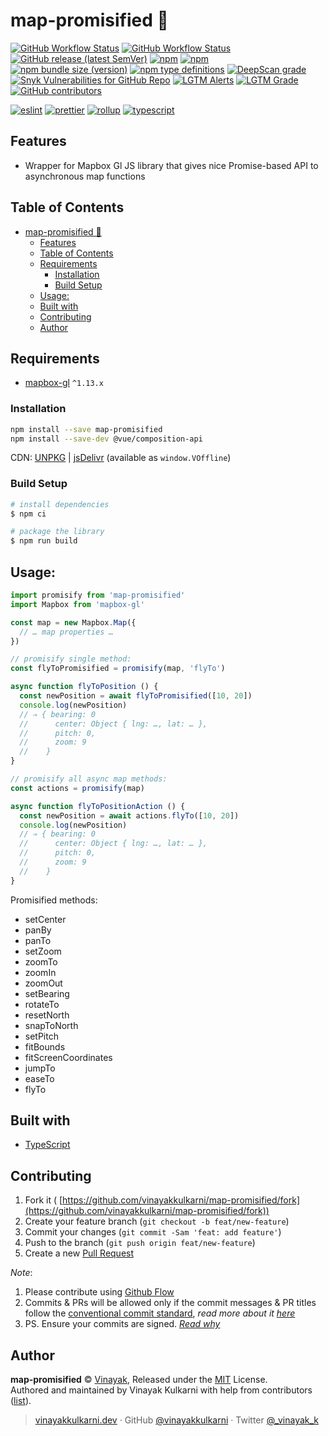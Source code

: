 # map-promisified 🖖

[![GitHub Workflow Status](https://img.shields.io/github/workflow/status/vinayakkulkarni/map-promisified/ci?logo=github-actions)](https://github.com/vinayakkulkarni/map-promisified/actions/workflows/ci.yml)
[![GitHub Workflow Status](https://img.shields.io/github/workflow/status/vinayakkulkarni/map-promisified/Ship%20js%20trigger?label=⛴%20Ship.js%20trigger)](https://github.com/vinayakkulkarni/map-promisified/actions/workflows/shipjs-trigger.yml)
[![GitHub release (latest SemVer)](https://img.shields.io/github/v/release/vinayakkulkarni/map-promisified?sort=semver&logo=github)](https://github.com/vinayakkulkarni/map-promisified/releases)
[![npm](https://img.shields.io/npm/v/@vinayakkulkarni/map-promisified?logo=npm)](https://www.npmjs.com/package/map-promisified)
[![npm](https://img.shields.io/npm/dm/@vinayakkulkarni/map-promisified?logo=npm)](http://npm-stat.com/charts.html?package=map-promisified)
[![npm bundle size (version)](https://img.shields.io/bundlephobia/min/@vinayakkulkarni/map-promisified/latest)](https://bundlephobia.com/package/map-promisified@latest)
[![npm type definitions](https://img.shields.io/npm/types/@vinayakkulkarni/map-promisified)](https://github.com/vinayakkulkarni/map-promisified/blob/master/package.json)
[![DeepScan grade](https://deepscan.io/api/teams/9055/projects/16121/branches/339368/badge/grade.svg)](https://deepscan.io/dashboard#view=project&tid=9055&pid=16121&bid=339368)
[![Snyk Vulnerabilities for GitHub Repo](https://img.shields.io/snyk/vulnerabilities/github/vinayakkulkarni/map-promisified)](https://snyk.io/test/github/vinayakkulkarni/map-promisified)
[![LGTM Alerts](https://img.shields.io/lgtm/alerts/github/vinayakkulkarni/map-promisified?logo=lgtm)](https://lgtm.com/projects/g/vinayakkulkarni/map-promisified/alerts/)
[![LGTM Grade](https://img.shields.io/lgtm/grade/javascript/github/vinayakkulkarni/map-promisified?logo=lgtm)](https://lgtm.com/projects/g/vinayakkulkarni/map-promisified/context:javascript)
[![GitHub contributors](https://img.shields.io/github/contributors/vinayakkulkarni/map-promisified)](https://github.com/vinayakkulkarni/map-promisified/graphs/contributors)

[![eslint](https://img.shields.io/npm/dependency-version/map-promisified/dev/eslint?logo=eslint)](https://eslint.org/)
[![prettier](https://img.shields.io/npm/dependency-version/map-promisified/dev/prettier?logo=prettier)](https://prettier.io/)
[![rollup](https://img.shields.io/npm/dependency-version/map-promisified/dev/rollup?logo=rollup.js)](https://rollupjs.org/guide/en/)
[![typescript](https://img.shields.io/npm/dependency-version/map-promisified/dev/typescript?logo=TypeScript)](https://www.typescriptlang.org/)

## Features

* Wrapper for Mapbox Gl JS library that gives nice Promise-based API to asynchronous map functions

## Table of Contents

- [map-promisified 🖖](#map-promisified-)
  - [Features](#features)
  - [Table of Contents](#table-of-contents)
  - [Requirements](#requirements)
    - [Installation](#installation)
    - [Build Setup](#build-setup)
  - [Usage:](#usage)
  - [Built with](#built-with)
  - [Contributing](#contributing)
  - [Author](#author)

## Requirements

* [mapbox-gl](https://docs.mapbox.com/mapbox-gl-js/api/) `^1.13.x`

### Installation

```sh
npm install --save map-promisified
npm install --save-dev @vue/composition-api
```

CDN: [UNPKG](https://unpkg.com/map-promisified/dist/) | [jsDelivr](https://cdn.jsdelivr.net/npm/map-promisified/dist/) (available as `window.VOffline`)

### Build Setup

``` bash
# install dependencies
$ npm ci

# package the library
$ npm run build
```

## Usage:
```javascript
import promisify from 'map-promisified'
import Mapbox from 'mapbox-gl'

const map = new Mapbox.Map({
  // … map properties …
})

// promisify single method:
const flyToPromisified = promisify(map, 'flyTo')

async function flyToPosition () {
  const newPosition = await flyToPromisified([10, 20])
  console.log(newPosition)
  // ⇒ { bearing: 0
  //​      center: Object { lng: …, lat: … },
  //      pitch: 0,
  //      zoom: 9
  //    }
}

// promisify all async map methods:
const actions = promisify(map)

async function flyToPositionAction () {
  const newPosition = await actions.flyTo([10, 20])
  console.log(newPosition)
  // ⇒ { bearing: 0
  //​      center: Object { lng: …, lat: … },
  //      pitch: 0,
  //      zoom: 9
  //    }
}
```

Promisified methods:
  * setCenter
  * panBy
  * panTo
  * setZoom
  * zoomTo
  * zoomIn
  * zoomOut
  * setBearing
  * rotateTo
  * resetNorth
  * snapToNorth
  * setPitch
  * fitBounds
  * fitScreenCoordinates
  * jumpTo
  * easeTo
  * flyTo

## Built with

- [TypeScript](https://www.typescriptlang.org/)

## Contributing 

1. Fork it ( [https://github.com/vinayakkulkarni/map-promisified/fork](https://github.com/vinayakkulkarni/map-promisified/fork))
2. Create your feature branch (`git checkout -b feat/new-feature`)
3. Commit your changes (`git commit -Sam 'feat: add feature'`)
4. Push to the branch (`git push origin feat/new-feature`)
5. Create a new [Pull Request](https://github.com/vinayakkulkarni/map-promisified/compare)

_Note_: 
1. Please contribute using [Github Flow](https://guides.github.com/introduction/flow/)
2. Commits & PRs will be allowed only if the commit messages & PR titles follow the [conventional commit standard](https://www.conventionalcommits.org/), _read more about it [here](https://github.com/conventional-changelog/commitlint/tree/master/%40commitlint/config-conventional#type-enum)_
3. PS. Ensure your commits are signed. _[Read why](https://withblue.ink/2020/05/17/how-and-why-to-sign-git-commits.html)_


## Author

**map-promisified** &copy; [Vinayak](https://vinayakkulkarni.dev), Released under the [MIT](./LICENSE) License.<br>
Authored and maintained by Vinayak Kulkarni with help from contributors ([list](https://github.com/vinayakkulkarni/map-promisified/contributors)).

> [vinayakkulkarni.dev](https://vinayakkulkarni.dev) · GitHub [@vinayakkulkarni](https://github.com/vinayakkulkarni) · Twitter [@\_vinayak_k](https://twitter.com/_vinayak_k)
